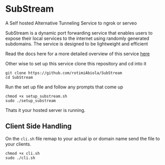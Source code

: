 # SubStream
A Self hosted Alternative Tunneling Service to ngrok or serveo

SubStream is a dynamic port forwarding service that enables users to expose their local services to the internet using randomly generated subdomains. The service is designed to be lightweight and efficient

Read the docs here for a more detailed overview of this service [here](https://github.com/rotimiAbiola/SubStream/wiki)

Other wise to set up this service clone this repository and cd into it
```
git clone https://github.com/rotimiAbiola/SubStream
cd SubStream
```
Run the set up file and follow any prompts that come up
```
chmod +x setup_substream.sh
sudo ./setup_substream
```
Thats it your hosted server  is running.

## Client Side Handling
On the `cli.sh` file remap <your-client-ip> to your actual ip or domain name
send the file to your clients.

```
chmod +x cli.sh
sudo ./cli.sh
```


